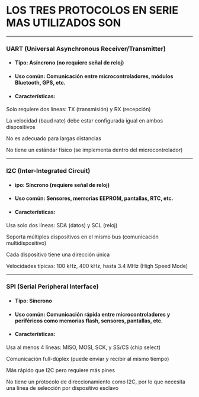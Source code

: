 # LOS TRES PROTOCOLOS EN SERIE MAS UTILIZADOS SON  
--- 
###  **UART (Universal Asynchronous Receiver/Transmitter)**

- #### Tipo: Asíncrono (no requiere señal de reloj)

- #### Uso común: Comunicación entre microcontroladores, módulos Bluetooth, GPS, etc.
- #### Características:

 Solo requiere dos líneas: TX (transmisión) y RX (recepción)

 La velocidad (baud rate) debe estar configurada igual en ambos dispositivos

 No es adecuado para largas distancias

 No tiene un estándar físico (se implementa dentro del microcontrolador)

 ---
 ### **I2C (Inter-Integrated Circuit)** 
- #### ipo: Síncrono (requiere señal de reloj)

- #### Uso común: Sensores, memorias EEPROM, pantallas, RTC, etc.

- #### Características:

Usa solo dos líneas: SDA (datos) y SCL (reloj)

Soporta múltiples dispositivos en el mismo bus (comunicación multidispositivo)

Cada dispositivo tiene una dirección única

Velocidades típicas: 100 kHz, 400 kHz, hasta 3.4 MHz (High Speed Mode)

---
### **SPI (Serial Peripheral Interface)**

- #### Tipo: Síncrono

- #### Uso común: Comunicación rápida entre microcontroladores y periféricos como memorias flash, sensores, pantallas, etc.

- #### Características:

Usa al menos 4 líneas: MISO, MOSI, SCK, y SS/CS (chip select)

Comunicación full-dúplex (puede enviar y recibir al mismo tiempo)

Más rápido que I2C pero requiere más pines

No tiene un protocolo de direccionamiento como I2C, por lo que necesita una línea de selección por dispositivo esclavo



